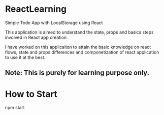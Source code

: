 # ReactLearning
Simple Todo App with LocalStorage using React

This application is aimed to understand the state, props and basics steps involved in React app creation. 

I have worked on this applicaiton to attain the basic knowledge on react flows, state and props differences and componetization of react application to use it at the best.

## Note: This is purely for learning purpose only.

# How to Start
npm start
